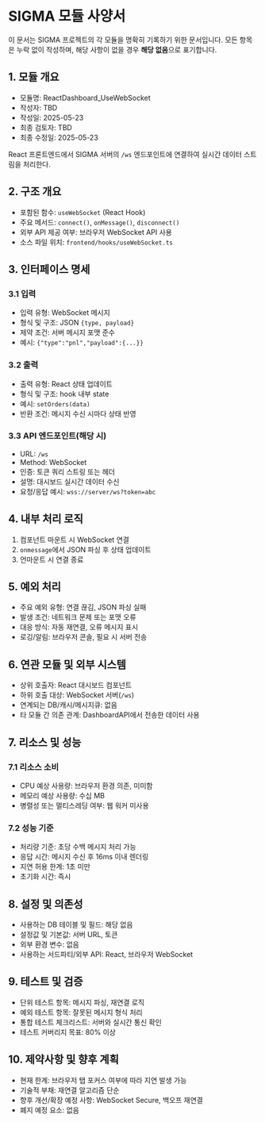# SIGMA 모듈 사양서

이 문서는 SIGMA 프로젝트의 각 모듈을 명확히 기록하기 위한 문서입니다. 모든 항목은 누락 없이 작성하며, 해당 사항이 없을 경우 **해당 없음**으로 표기합니다.

## 1. 모듈 개요
* 모듈명: ReactDashboard_UseWebSocket
* 작성자: TBD
* 작성일: 2025-05-23
* 최종 검토자: TBD
* 최종 수정일: 2025-05-23

React 프론트엔드에서 SIGMA 서버의 `/ws` 엔드포인트에 연결하여 실시간 데이터 스트림을 처리한다.

## 2. 구조 개요
* 포함된 함수: `useWebSocket` (React Hook)
* 주요 메서드: `connect()`, `onMessage()`, `disconnect()`
* 외부 API 제공 여부: 브라우저 WebSocket API 사용
* 소스 파일 위치: `frontend/hooks/useWebSocket.ts`

## 3. 인터페이스 명세
### 3.1 입력
* 입력 유형: WebSocket 메시지
* 형식 및 구조: JSON `{type, payload}`
* 제약 조건: 서버 메시지 포맷 준수
* 예시: `{"type":"pnl","payload":{...}}`

### 3.2 출력
* 출력 유형: React 상태 업데이트
* 형식 및 구조: hook 내부 state
* 예시: `setOrders(data)`
* 반환 조건: 메시지 수신 시마다 상태 반영

### 3.3 API 엔드포인트(해당 시)
* URL: `/ws`
* Method: WebSocket
* 인증: 토큰 쿼리 스트링 또는 헤더
* 설명: 대시보드 실시간 데이터 수신
* 요청/응답 예시: `wss://server/ws?token=abc`

## 4. 내부 처리 로직
1. 컴포넌트 마운트 시 WebSocket 연결
2. `onmessage`에서 JSON 파싱 후 상태 업데이트
3. 언마운트 시 연결 종료

## 5. 예외 처리
* 주요 예외 유형: 연결 끊김, JSON 파싱 실패
* 발생 조건: 네트워크 문제 또는 포맷 오류
* 대응 방식: 자동 재연결, 오류 메시지 표시
* 로깅/알림: 브라우저 콘솔, 필요 시 서버 전송

## 6. 연관 모듈 및 외부 시스템
* 상위 호출자: React 대시보드 컴포넌트
* 하위 호출 대상: WebSocket 서버(`/ws`)
* 연계되는 DB/캐시/메시지큐: 없음
* 타 모듈 간 의존 관계: DashboardAPI에서 전송한 데이터 사용

## 7. 리소스 및 성능
### 7.1 리소스 소비
* CPU 예상 사용량: 브라우저 환경 의존, 미미함
* 메모리 예상 사용량: 수십 MB
* 병렬성 또는 멀티스레딩 여부: 웹 워커 미사용

### 7.2 성능 기준
* 처리량 기준: 초당 수백 메시지 처리 가능
* 응답 시간: 메시지 수신 후 16ms 이내 렌더링
* 지연 허용 한계: 1초 미만
* 초기화 시간: 즉시

## 8. 설정 및 의존성
* 사용하는 DB 테이블 및 필드: 해당 없음
* 설정값 및 기본값: 서버 URL, 토큰
* 외부 환경 변수: 없음
* 사용하는 서드파티/외부 API: React, 브라우저 WebSocket

## 9. 테스트 및 검증
* 단위 테스트 항목: 메시지 파싱, 재연결 로직
* 예외 테스트 항목: 잘못된 메시지 형식 처리
* 통합 테스트 체크리스트: 서버와 실시간 통신 확인
* 테스트 커버리지 목표: 80% 이상

## 10. 제약사항 및 향후 계획
* 현재 한계: 브라우저 탭 포커스 여부에 따라 지연 발생 가능
* 기술적 부채: 재연결 알고리즘 단순
* 향후 개선/확장 예정 사항: WebSocket Secure, 백오프 재연결
* 폐지 예정 요소: 없음

